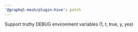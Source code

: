 ```yaml
---
'@graphql-mesh/plugin-hive': patch
---
```


Support truthy DEBUG environment variables (1, t, true, y, yes)
